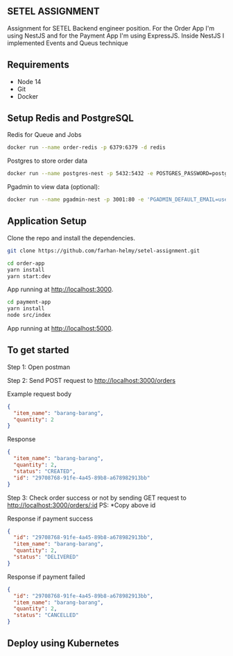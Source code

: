 ## SETEL ASSIGNMENT

Assignment for SETEL Backend engineer position. For the Order App I'm using NestJS and for the Payment App I'm using ExpressJS. Inside NestJS I implemented Events and Queus technique

## Requirements

- Node 14
- Git
- Docker

## Setup Redis and PostgreSQL

Redis for Queue and Jobs

```bash
docker run --name order-redis -p 6379:6379 -d redis
```

Postgres to store order data

```bash
docker run --name postgres-nest -p 5432:5432 -e POSTGRES_PASSWORD=postgres -d postgres
```

Pgadmin to view data (optional):

```bash
docker run --name pgadmin-nest -p 3001:80 -e 'PGADMIN_DEFAULT_EMAIL=user@domain.com'  -e 'PGADMIN_DEFAULT_PASSWORD=SuperSecret'  -d dpage/pgadmin4
```

## Application Setup

Clone the repo and install the dependencies.

```bash
git clone https://github.com/farhan-helmy/setel-assignment.git

```

```bash
cd order-app
yarn install
yarn start:dev
```

App running at [http://localhost:3000](http://localhost:3000).

```bash
cd payment-app
yarn install
node src/index
```

App running at [http://localhost:5000](http://localhost:5000).

## To get started

Step 1: Open postman

Step 2: Send POST request to [http://localhost:3000/orders](http://localhost:3000/orders)

Example request body

```json
{
  "item_name": "barang-barang",
  "quantity": 2
}
```

Response

```json
{
  "item_name": "barang-barang",
  "quantity": 2,
  "status": "CREATED",
  "id": "29708768-91fe-4a45-89b8-a678982913bb"
}
```

Step 3: Check order success or not by sending GET request to [http://localhost:3000/orders/:id](http://localhost:3000/orders/:id) PS: \*Copy above id

Response if payment success

```json
{
  "id": "29708768-91fe-4a45-89b8-a678982913bb",
  "item_name": "barang-barang",
  "quantity": 2,
  "status": "DELIVERED"
}
```

Response if payment failed

```json
{
  "id": "29708768-91fe-4a45-89b8-a678982913bb",
  "item_name": "barang-barang",
  "quantity": 2,
  "status": "CANCELLED"
}
```

## Deploy using Kubernetes
